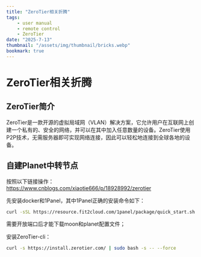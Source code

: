 ```yaml
---
title: "ZeroTier相关折腾"
tags:
    - user manual
    - remote control
    - ZeroTier
date: "2025-7-13"
thumbnail: "/assets/img/thumbnail/bricks.webp"
bookmark: true
---
```

# ZeroTier相关折腾

## ZeroTier简介

ZeroTier是一款开源的虚拟局域网（VLAN）解决方案，它允许用户在互联网上创建一个私有的、安全的网络，并可以在其中加入任意数量的设备。ZeroTier使用P2P技术，无需服务器即可实现网络连接，因此可以轻松地连接到全球各地的设备。

## 自建Planet中转节点

按照以下链接操作：https://www.cnblogs.com/xiaotie666/p/18928992/zerotier

先安装docker和1Panel，其中1Panel正确的安装命令如下：

```bash
curl -sSL https://resource.fit2cloud.com/1panel/package/quick_start.sh -o quick_start.sh && sudo bash quick_start.sh
```

需要开放端口后才能下载moon和planet配置文件；

安装ZeroTier-cli：

```bash
curl -s https://install.zerotier.com/ | sudo bash -s -- --force
```
